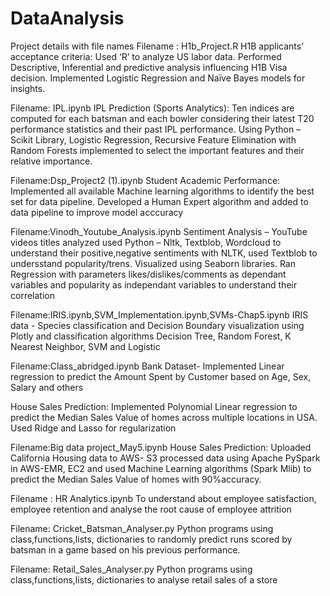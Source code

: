 # DataAnalysis
Project details with file names
Filename : H1b_Project.R
H1B applicants’ acceptance criteria: Used ‘R’ to analyze US labor data. Performed Descriptive, Inferential and predictive analysis influencing H1B Visa decision. Implemented Logistic Regression and Naïve Bayes models for insights.

Filename: IPL.ipynb
IPL Prediction (Sports Analytics): Ten indices are computed for each batsman and each bowler considering their latest T20 performance statistics and their past IPL performance. Using Python – Scikit Library, Logistic Regression, Recursive Feature Elimination with Random Forests implemented to select the important features and their relative importance.

Filename:Dsp_Project2 (1).ipynb
Student Academic Performance: Implemented all available Machine learning algorithms to identify the best set for data pipeline. Developed a Human Expert algorithm and added to data pipeline to improve model acccuracy

Filename:Vinodh_Youtube_Analysis.ipynb
Sentiment Analysis – YouTube videos titles analyzed used Python – Nltk, Textblob, Wordcloud to understand their positive,negative sentiments with NLTK, used Textblob to undersstand popularity/trens. Visualized using Seaborn libraries.
Ran Regression with parameters likes/dislikes/comments as dependant variables and popularity as independant variables to understand their correlation 

Filename:IRIS.ipynb,SVM_Implementation.ipynb,SVMs-Chap5.ipynb
IRIS data - Species classification and Decision Boundary visualization using Plotly and classification algorithms Decision Tree, Random Forest, K Nearest Neighbor, SVM and Logistic

Filename:Class_abridged.ipynb
Bank Dataset- Implemented Linear regression to predict the Amount Spent by Customer based on Age, Sex, Salary and others
  
House Sales Prediction: Implemented Polynomial Linear regression to predict the Median Sales Value of homes across multiple locations in USA. Used Ridge and Lasso for regularization

Filename:Big data project_May5.ipynb
House Sales Prediction: Uploaded California Housing data to AWS- S3 processed data using Apache PySpark in AWS-EMR, EC2 and used Machine Learning algorithms (Spark Mlib) to predict the Median Sales Value of homes with 90%accuracy.

Filename : HR Analytics.ipynb
To understand about employee satisfaction, employee retention and analyse the root cause of employee attrition 

Filename: Cricket_Batsman_Analyser.py
Python programs using class,functions,lists, dictionaries to randomly predict runs scored by batsman in a game based on his previous performance.

Filename: Retail_Sales_Analyser.py
Python programs using class,functions,lists, dictionaries to analyse retail sales of a store


